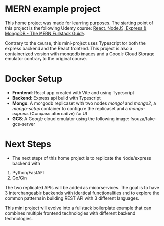# MERN example project

This home project was made for learning purposes. The starting point of this project is the following Udemy course: [React, NodeJS, Express & MongoDB - The MERN Fullstack Guide](https://www.udemy.com/course/react-nodejs-express-mongodb-the-mern-fullstack-guide/).

Contrary to the course, this mini-project uses Typescript for both the express backend and the React frontend. This project is also a containerized version with mongodb images and a Google Cloud Storage emulator contrary to the original course.

# Docker Setup

-   **Frontend**: React app created with Vite and using Typescript
-   **Backend**: Express api build with Typescript
-   **Mongo**: A mongodb replicaset with two nodes _mongo1_ and _mongo2_, a _mongo-setup_ container to configure the replicaset and a _mongo-express_ (Compass alternative) for UI
-   **GCS**: A Google cloud emulator using the following image: fsouza/fake-gcs-server

# Next Steps

-   The next steps of this home project is to replicate the Node/express backend with

1. Python/FastAPI
2. Go/Gin

The two replicated APIs will be added as micorservices. The goal is to have 3 interchangeable backends with identical functionalities and to explore the common patterns in building REST API with 3 different languages.

This mini project will evolve into a fullstack boilerplate example that can combines multiple frontend technologies with different backend technologies.
